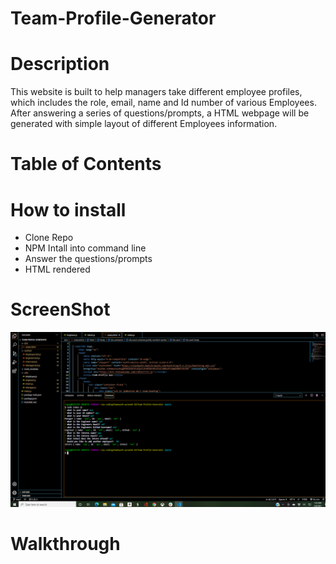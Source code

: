 # Team-Profile-Generator

# Description
This website is built to help managers take different employee profiles, which includes the role, email, name and Id number of various Employees. After answering a series of questions/prompts, a HTML webpage will be generated with simple layout of different Employees information. 
# Table of Contents


# How to install
<ul>
<li> Clone Repo</li>
<li> NPM Intall into command line </li>
<li> Answer the questions/prompts </li>
<li> HTML rendered </li>
</ul>

# ScreenShot
<img src="screenshot.png" alt="Teamprofilescreenshot">

# Walkthrough
